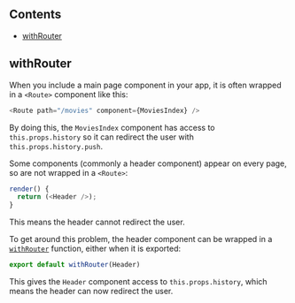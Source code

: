 ## Contents
- [withRouter](#withrouter)

## withRouter

When you include a main page component in your app, it is often wrapped in a `<Route>` component like this:
```js
<Route path="/movies" component={MoviesIndex} />
```
By doing this, the `MoviesIndex` component has access to `this.props.history` so it can redirect the user with `this.props.history.push`.

Some components (commonly a header component) appear on every page, so are not wrapped in a `<Route>`:
```js
render() {
  return (<Header />);
}
```

This means the header cannot redirect the user.

To get around this problem, the header component can be wrapped in a [`withRouter`](https://github.com/ReactTraining/react-router/blob/master/packages/react-router/docs/api/withRouter.md) function, either when it is exported:
```js
export default withRouter(Header)
```
This gives the `Header` component access to `this.props.history`, which means the header can now redirect the user.
